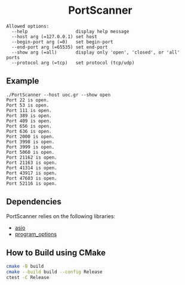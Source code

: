<h1 align="center">PortScanner</h1>

```
Allowed options:
  --help                  display help message
  --host arg (=127.0.0.1) set host
  --begin-port arg (=0)   set begin-port
  --end-port arg (=65535) set end-port
  --show arg (=all)       display only 'open', 'closed', or 'all' ports
  --protocol arg (=tcp)   set protocol (tcp/udp)
```

## Example

```
./PortScanner --host uoc.gr --show open
Port 22 is open.
Port 53 is open.
Port 111 is open.
Port 389 is open.
Port 409 is open.
Port 656 is open.
Port 636 is open.
Port 2000 is open.
Port 3998 is open.
Port 3999 is open.
Port 5060 is open.
Port 21162 is open.
Port 21163 is open.
Port 41314 is open.
Port 43917 is open.
Port 47603 is open.
Port 52116 is open.
```

## Dependencies

PortScanner relies on the following libraries:

- [asio](https://github.com/boostorg/asio)
- [program_options](https://github.com/boostorg/program_options)

## How to Build using CMake

```bash
cmake -B build
cmake --build build --config Release
ctest -C Release
```
